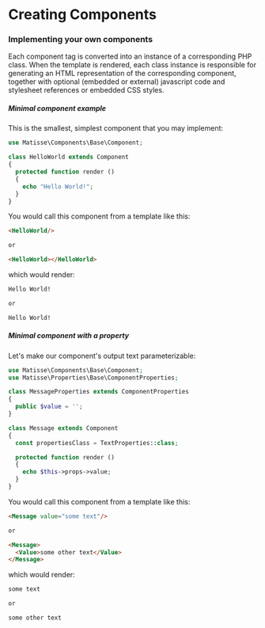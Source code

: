 # Creating Components

<!-- toc -->

### Implementing your own components

Each component tag is converted into an instance of a corresponding PHP class. When the template is rendered, each class instance is responsible for generating an HTML representation of the corresponding component, together with optional \(embedded or external\) javascript code and stylesheet references or embedded CSS styles.

##### Minimal component example

This is the smallest, simplest component that you may implement:

```php
use Matisse\Components\Base\Component;

class HelloWorld extends Component
{
  protected function render ()
  {
    echo "Hello World!";
  }
}
```

You would call this component from a template like this:

```html
<HelloWorld/>

or

<HelloWorld></HelloWorld>
```

which would render:

```html
Hello World!

or

Hello World!
```

##### Minimal component with a property

Let's make our component's output text parameterizable:

```php
use Matisse\Components\Base\Component;
use Matisse\Properties\Base\ComponentProperties;

class MessageProperties extends ComponentProperties
{
  public $value = '';
}

class Message extends Component
{
  const propertiesClass = TextProperties::class;

  protected function render ()
  {
    echo $this->props->value;
  }
}
```

You would call this component from a template like this:

```html
<Message value="some text"/>

or

<Message>
  <Value>some other text</Value>
</Message>
```

which would render:

```html
some text

or

some other text
```



